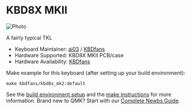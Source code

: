 # KBD8X MKII

![Photo](https://cdn.shopify.com/s/files/1/1473/3902/products/9_e4262f46-0d69-4c6c-9cc6-b88a3e2483d7_1800x1800.jpg)

A fairly typical TKL

* Keyboard Maintainer: [ai03](https://github.com/ai03-2725) / [KBDfans](https://kbdfans.cn/)  
* Hardware Supported: KBD8X MKII PCB/case
* Hardware Availability: [KBDfans](https://kbdfans.com/collections/90-kbd19x/products/gb-kbd8x-mkii-pcb)

Make example for this keyboard (after setting up your build environment):

    make kbdfans/kbd8x_mk2:default

See the [build environment setup](https://docs.qmk.fm/#/getting_started_build_tools) and the [make instructions](https://docs.qmk.fm/#/getting_started_make_guide) for more information. Brand new to QMK? Start with our [Complete Newbs Guide](https://docs.qmk.fm/#/newbs).
